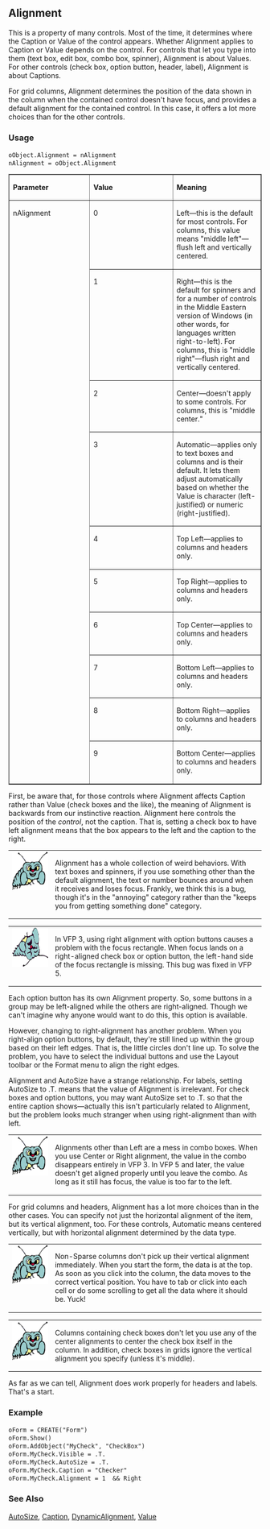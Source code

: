 ## Alignment

This is a property of many controls. Most of the time, it determines where the Caption or Value of the control appears. Whether Alignment applies to Caption or Value depends on the control. For controls that let you type into them (text box, edit box, combo box, spinner), Alignment is about Values. For other controls (check box, option button, header, label), Alignment is about Captions. 

For grid columns, Alignment determines the position of the data shown in the column when the contained control doesn't have focus, and provides a default alignment for the contained control. In this case, it offers a lot more choices than for the other controls.

### Usage

```foxpro
oObject.Alignment = nAlignment
nAlignment = oObject.Alignment
```
<table border cellspacing=0 cellpadding=0 width=100%>
<tr>
  <td width=32% valign=top>
  <p><b>Parameter</b></p>
  </td>
  <td width=23% valign=top>
  <p><b>Value</b></p>
  </td>
  <td width=45% valign=top>
  <p><b>Meaning</b></p>
  </td>
 </tr>
<tr>
  <td width=32% rowspan=10 valign=top>
  <p>nAlignment</p>
  </td>
  <td width=23% valign=top>
  <p>0</p>
  </td>
  <td width=45% valign=top>
  <p>Left&mdash;this is the default for most controls. For columns, this value means &quot;middle left&quot;&mdash;flush left and vertically centered.</p>
  </td>
 </tr>
<tr>
  <td width=33% valign=top>
  <p>1</p>
  </td>
  <td width=67% valign=top>
  <p>Right&mdash;this is the default for spinners and for a number of controls in the Middle Eastern version of Windows (in other words, for languages written right-to-left). For columns, this is &quot;middle right&quot;&mdash;flush right and vertically centered.</p>
  </td>
 </tr>
<tr>
  <td width=33% valign=top>
  <p>2</p>
  </td>
  <td width=67% valign=top>
  <p>Center&mdash;doesn't apply to some controls. For columns, this is &quot;middle center.&quot;</p>
  </td>
 </tr>
<tr>
  <td width=33% valign=top>
  <p>3</p>
  </td>
  <td width=67% valign=top>
  <p>Automatic&mdash;applies only to text boxes and columns and is their default. It lets them adjust automatically based on whether the Value is character (left-justified) or numeric (right-justified). </p>
  </td>
 </tr>
<tr>
  <td width=33% valign=top>
  <p>4</p>
  </td>
  <td width=67% valign=top>
  <p>Top Left&mdash;applies to columns and headers only.</p>
  </td>
 </tr>
<tr>
  <td width=33% valign=top>
  <p>5</p>
  </td>
  <td width=67% valign=top>
  <p>Top Right&mdash;applies to columns and headers only.</p>
  </td>
 </tr>
<tr>
  <td width=33% valign=top>
  <p>6</p>
  </td>
  <td width=67% valign=top>
  <p>Top Center&mdash;applies to columns and headers only.</p>
  </td>
 </tr>
<tr>
  <td width=33% valign=top>
  <p>7</p>
  </td>
  <td width=67% valign=top>
  <p>Bottom Left&mdash;applies to columns and headers only.</p>
  </td>
 </tr>
<tr>
  <td width=33% valign=top>
  <p>8</p>
  </td>
  <td width=67% valign=top>
  <p>Bottom Right&mdash;applies to columns and headers only.</p>
  </td>
 </tr>
<tr>
  <td width=33% valign=top>
  <p>9</p>
  </td>
  <td width=67% valign=top>
  <p>Bottom Center&mdash;applies to columns and headers only.</p>
  </td>
 </tr>
</table>

First, be aware that, for those controls where Alignment affects Caption rather than Value (check boxes and the like), the meaning of Alignment is backwards from our instinctive reaction. Alignment here controls the position of the *control*, not the caption. That is, setting a check box to have left alignment means that the box appears to the left and the caption to the right.

<table border=0 cellspacing=0 cellpadding=0 width=100%>
<tr>
  <td width=17% valign=top>
<img width=95 height=77 src="bug.gif"></p>
  </td>
  <td width=83%>
  <p>Alignment has a whole collection of weird behaviors. With text boxes and spinners, if you use something other than the default alignment, the text or number bounces around when it receives and loses focus. Frankly, we think this is a bug, though it's in the &quot;annoying&quot; category rather than the &quot;keeps you from getting something done&quot; category.</p>
  </td>
 </tr>
</table>

<table border=0 cellspacing=0 cellpadding=0 width=100%>
<tr>
  <td width=17% valign=top>
<img width=95 height=78 src="fixbug1.gif"></p>
  </td>
  <td width=83%>
  <p>In VFP 3, using right alignment with option buttons causes a problem with the focus rectangle. When focus lands on a right-aligned check box or option button, the left-hand side of the focus rectangle is missing. This bug was fixed in VFP 5.</p>
  </td>
 </tr>
</table>

Each option button has its own Alignment property. So, some buttons in a group may be left-aligned while the others are right-aligned. Though we can't imagine why anyone would want to do this, this option is available.

However, changing to right-alignment has another problem. When you right-align option buttons, by default, they're still lined up within the group based on their left edges. That is, the little circles don't line up. To solve the problem, you have to select the individual buttons and use the Layout toolbar or the Format menu to align the right edges.

Alignment and AutoSize have a strange relationship. For labels, setting AutoSize to .T. means that the value of Alignment is irrelevant. For check boxes and option buttons, you may want AutoSize set to .T. so that the entire caption shows&mdash;actually this isn't particularly related to Alignment, but the problem looks much stranger when using right-alignment than with left.

<table border=0 cellspacing=0 cellpadding=0 width=100%>
<tr>
  <td width=17% valign=top>
<img width=95 height=78 src="bug.gif"></p>
  </td>
  <td width=83%>
  <p>Alignments other than Left are a mess in combo boxes. When you use Center or Right alignment, the value in the combo disappears entirely in VFP 3. In VFP 5 and later, the value doesn't get aligned properly until you leave the combo. As long as it still has focus, the value is too far to the left.</p>
  </td>
 </tr>
</table>

For grid columns and headers, Alignment has a lot more choices than in the other cases. You can specify not just the horizontal alignment of the item, but its vertical alignment, too. For these controls, Automatic means centered vertically, but with horizontal alignment determined by the data type.

<table border=0 cellspacing=0 cellpadding=0 width=100%>
<tr>
  <td width=17% valign=top>
<img width=95 height=78 src="bug.gif"></p>
  </td>
  <td width=83%>
  <p>Non-Sparse columns don't pick up their vertical alignment immediately. When you start the form, the data is at the top. As soon as you click into the column, the data moves to the correct vertical position. You have to tab or click into each cell or do some scrolling to get all the data where it should be. Yuck!</p>
  </td>
 </tr>
</table>

<table border=0 cellspacing=0 cellpadding=0 width=100%>
<tr>
  <td width=17% valign=top>
<img width=95 height=78 src="bug.gif"></p>
  </td>
  <td width=83%>
  <p>Columns containing check boxes don't let you use any of the center alignments to center the check box itself in the column. In addition, check boxes in grids ignore the vertical alignment you specify (unless it's middle).</p>
  </td>
 </tr>
</table>

As far as we can tell, Alignment does work properly for headers and labels. That's a start.

### Example

```foxpro
oForm = CREATE("Form")
oForm.Show()
oForm.AddObject("MyCheck", "CheckBox")
oForm.MyCheck.Visible = .T.
oForm.MyCheck.AutoSize = .T.
oForm.MyCheck.Caption = "Checker"
oForm.MyCheck.Alignment = 1  && Right
```
### See Also

[AutoSize](s4g478.md), [Caption](s4g482.md), [DynamicAlignment](s4g553.md), [Value](s4g414.md)